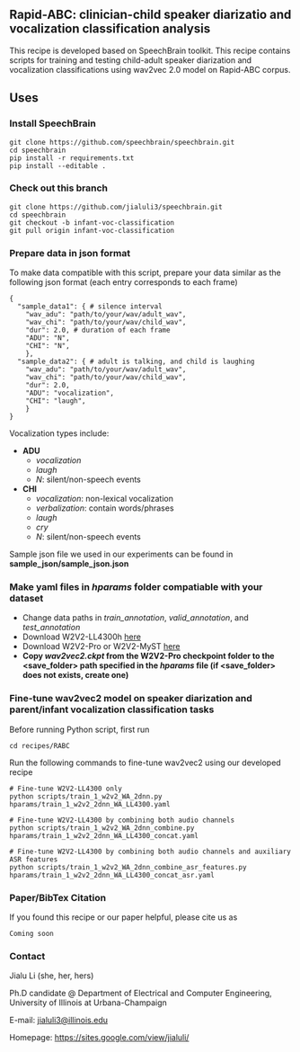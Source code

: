 ## Rapid-ABC: clinician-child speaker diarizatio and vocalization classification analysis 
This recipe is developed based on SpeechBrain toolkit. This recipe contains scripts for training and testing child-adult speaker diarization and vocalization classifications using wav2vec 2.0 model on Rapid-ABC corpus.

## Uses
### Install SpeechBrain
```
git clone https://github.com/speechbrain/speechbrain.git
cd speechbrain
pip install -r requirements.txt
pip install --editable .
```

### Check out this branch
```
git clone https://github.com/jialuli3/speechbrain.git
cd speechbrain
git checkout -b infant-voc-classification
git pull origin infant-voc-classification
```

### Prepare data in json format ###
To make data compatible with this script, prepare your data similar as the following json format (each entry corresponds to each frame)
```
{
  "sample_data1": { # silence interval
    "wav_adu": "path/to/your/wav/adult_wav",
    "wav_chi": "path/to/your/wav/child_wav",
    "dur": 2.0, # duration of each frame
    "ADU": "N",
    "CHI": "N",
    },
  "sample_data2": { # adult is talking, and child is laughing
    "wav_adu": "path/to/your/wav/adult_wav",
    "wav_chi": "path/to/your/wav/child_wav",
    "dur": 2.0, 
    "ADU": "vocalization",
    "CHI": "laugh",
    }
}
```
Vocalization types include:
- **ADU**
    - *vocalization*
    - *laugh*
    - *N*: silent/non-speech events
- **CHI**
    - *vocalization*: non-lexical vocalization
    - *verbalization*: contain words/phrases 
    - *laugh*
    - *cry*
    - *N*: silent/non-speech events


Sample json file we used in our experiments can be found in **sample_json/sample_json.json**

### Make yaml files in *hparams* folder compatiable with your dataset
- Change data paths in *train_annotation*, *valid_annotation*, and *test_annotation*
- Download W2V2-LL4300h [here](https://huggingface.co/lijialudew/wav2vec_LittleBeats_LENA/tree/main/LL_4300)
- Download W2V2-Pro or W2V2-MyST [here](https://huggingface.co/lijialudew/wav2vec_Providence/tree/main)
- **Copy *wav2vec2.ckpt* from the W2V2-Pro checkpoint folder to the <save_folder> path specified in the *hparams* file (if <save_folder> does not exists, create one)**


### Fine-tune wav2vec2 model on speaker diarization and parent/infant vocalization classification tasks ###
Before running Python script, first run
```
cd recipes/RABC
```

Run the following commands to fine-tune wav2vec2 using our developed recipe

```
# Fine-tune W2V2-LL4300 only 
python scripts/train_1_w2v2_WA_2dnn.py hparams/train_1_w2v2_2dnn_WA_LL4300.yaml

# Fine-tune W2V2-LL4300 by combining both audio channels
python scripts/train_1_w2v2_WA_2dnn_combine.py hparams/train_1_w2v2_2dnn_WA_LL4300_concat.yaml

# Fine-tune W2V2-LL4300 by combining both audio channels and auxiliary ASR features
python scripts/train_1_w2v2_WA_2dnn_combine_asr_features.py hparams/train_1_w2v2_2dnn_WA_LL4300_concat_asr.yaml
```

### Paper/BibTex Citation
If you found this recipe or our paper helpful, please cite us as

```
Coming soon
```

### Contact
Jialu Li (she, her, hers)

Ph.D candidate @ Department of Electrical and Computer Engineering, University of Illinois at Urbana-Champaign

E-mail: jialuli3@illinois.edu

Homepage: https://sites.google.com/view/jialuli/